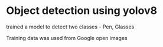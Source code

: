 <h1> Object detection using yolov8 </h1>
<p>trained a model to detect two classes - Pen, Glasses </p1>
<p>Training data was used from Google open images</p>
